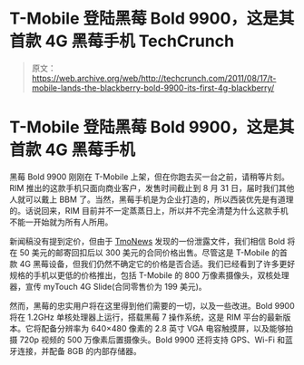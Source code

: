 # T-Mobile 登陆黑莓 Bold 9900，这是其首款 4G 黑莓手机 TechCrunch

> 原文：<https://web.archive.org/web/http://techcrunch.com/2011/08/17/t-mobile-lands-the-blackberry-bold-9900-its-first-4g-blackberry/>

# T-Mobile 登陆黑莓 Bold 9900，这是其首款 4G 黑莓手机

黑莓 Bold 9900 刚刚在 T-Mobile 上架，但在你跑去买一台之前，请稍等片刻。RIM 推出的这款手机只面向商业客户，发售时间截止到 8 月 31 日，届时我们其他人就可以戴上 BBM 了。当然，黑莓手机是为企业打造的，所以西装优先是有道理的。话说回来，RIM 目前并不一定蒸蒸日上，所以并不完全清楚为什么这款手机不能一开始就为所有人所用。

新闻稿没有提到定价，但由于 [TmoNews](https://web.archive.org/web/20230205005858/http://www.tmonews.com/2011/08/leaked-doc-further-confirms-blackberry-bold-9900-august-31st-launch-date-price-confirmed/) 发现的一份泄露文件，我们相信 Bold 将在 50 美元的邮寄回扣后以 300 美元的合同价格出售。尽管这是 T-Mobile 的首款 4G 黑莓设备，但我们仍然不确定它的价格是否合适。我们已经看到了许多更好规格的手机以更低的价格推出，包括 T-Mobile 的 800 万像素摄像头，双核处理器，宣传 myTouch 4G Slide(合同零售价为 199 美元)。

然而，黑莓的忠实用户将在这里得到他们需要的一切，以及一些改进。Bold 9900 将在 1.2GHz 单核处理器上运行，搭载黑莓 7 操作系统，这是 RIM 平台的最新版本。它将配备分辨率为 640×480 像素的 2.8 英寸 VGA 电容触摸屏，以及能够拍摄 720p 视频的 500 万像素后置摄像头。Bold 9900 还将支持 GPS、Wi-Fi 和蓝牙连接，并配备 8GB 的内部存储器。